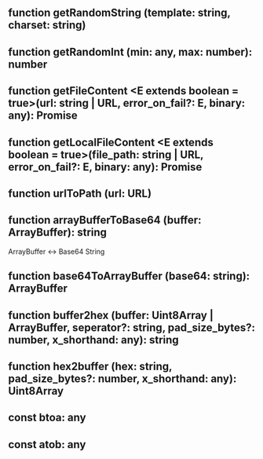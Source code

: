 ## function **getRandomString** (template: string, charset: string)



## function **getRandomInt** (min: any, max: number): number



## function **getFileContent** \<E extends boolean = true>(url: string | URL, error_on_fail?: E, binary: any): Promise



## function **getLocalFileContent** \<E extends boolean = true>(file_path: string | URL, error_on_fail?: E, binary: any): Promise



## function **urlToPath** (url: URL)



## function **arrayBufferToBase64** (buffer: ArrayBuffer): string


ArrayBuffer <-> Base64 String

## function **base64ToArrayBuffer** (base64: string): ArrayBuffer



## function **buffer2hex** (buffer: Uint8Array | ArrayBuffer, seperator?: string, pad_size_bytes?: number, x_shorthand: any): string



## function **hex2buffer** (hex: string, pad_size_bytes?: number, x_shorthand: any): Uint8Array



## const **btoa**: any

## const **atob**: any

